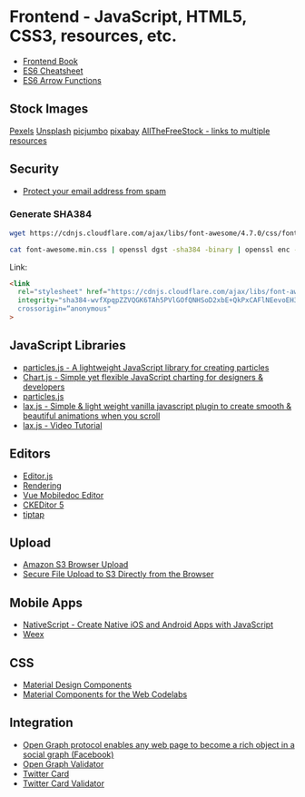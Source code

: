 # Frontend - JavaScript, HTML5, CSS3, resources, etc.

* [Frontend Book](https://frontendmasters.com/books/front-end-handbook/2019/#1)
* [ES6 Cheatsheet](https://devhints.io/es6)
* [ES6 Arrow Functions](https://www.sitepoint.com/es6-arrow-functions-new-fat-concise-syntax-javascript/)

## Stock Images

[Pexels](https://www.pexels.com)
[Unsplash](https://unsplash.com)
[picjumbo](https://picjumbo.com)
[pixabay](https://pixabay.com)
[AllTheFreeStock - links to multiple resources](https://allthefreestock.com)

## Security

* [Protect your email address from spam](https://www.email-encoder.com/)

### Generate SHA384

``` bash
wget https://cdnjs.cloudflare.com/ajax/libs/font-awesome/4.7.0/css/font-awesome.min.css

cat font-awesome.min.css | openssl dgst -sha384 -binary | openssl enc -base64
```

Link:

``` html
<link
  rel="stylesheet" href="https://cdnjs.cloudflare.com/ajax/libs/font-awesome/4.7.0/css/font-awesome.min.css"
  integrity="sha384-wvfXpqpZZVQGK6TAh5PVlGOfQNHSoD2xbE+QkPxCAFlNEevoEH3Sl0sibVcOQVnN”
  crossorigin=“anonymous"
>
```

## JavaScript Libraries

* [particles.js - A lightweight JavaScript library for creating particles](https://github.com/VincentGarreau/particles.js/)
* [Chart.js - Simple yet flexible JavaScript charting for designers & developers](https://www.chartjs.org/)
* [particles.js](https://vincentgarreau.com/particles.js/)
* [lax.js - Simple & light weight vanilla javascript plugin to create smooth & beautiful animations when you scroll](https://github.com/alexfoxy/laxxx)
* [lax.js - Video Tutorial](https://www.youtube.com/watch?v=jaVy3SCibJw&t)

## Editors

* [Editor.js](https://editorjs.io/)
* [Rendering](https://github.com/codex-team/codex/tree/master/www/application/views/templates/editor/plugins)
* [Vue Mobiledoc Editor](https://github.com/alidcastano/vue-mobiledoc-editor)
* [CKEDitor 5](https://ckeditor.com/ckeditor-5/demo/)
* [tiptap](https://github.com/scrumpy/tiptap)

## Upload

* [Amazon S3 Browser Upload](https://www.shanestillwell.com/2018/09/02/amazon-file-upload/)
* [Secure File Upload to S3  Directly from the Browser](https://m.youtube.com/watch?v=shCCP4PFXeU)

## Mobile Apps

* [NativeScript - Create Native iOS and Android Apps with JavaScript](https://www.nativescript.org)
* [Weex](https://weex.apache.org/)

## CSS

* [Material Design Components](https://material.io/develop/web/components/animation/)
* [Material Components for the Web Codelabs](https://github.com/material-components/material-components-web-codelabs)

## Integration

* [Open Graph protocol enables any web page to become a rich object in a social graph (Facebook)](https://ogp.me/)
* [Open Graph Validator](https://opengraphcheck.com/)
* [Twitter Card](https://developer.twitter.com/en/docs/tweets/optimize-with-cards/guides/getting-started)
* [Twitter Card Validator](https://cards-dev.twitter.com/validator)
